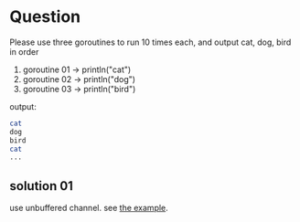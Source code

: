 # Question

Please use three goroutines to run 10 times each, and output cat, dog, bird in order

1. goroutine 01 -> println("cat")
2. goroutine 02 -> println("dog")
3. goroutine 03 -> println("bird")

output:

```sh
cat
dog
bird
cat
...
```

## solution 01

use unbuffered channel. see [the example](./solution01/main.go).
